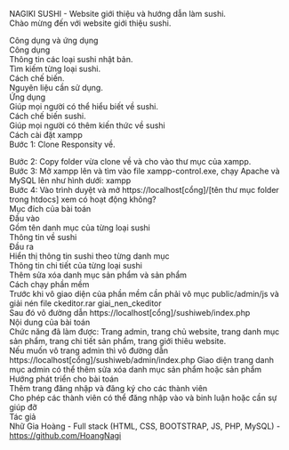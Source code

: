 NAGIKI SUSHI - Website giới thiệu và hướng dẫn làm sushi.<br>
Chào mừng đến với website giới thiệu sushi.

Công dụng và ứng dụng<br>
Công dụng<br>
Thông tin các loại sushi nhật bản.<br>
Tìm kiếm từng loại sushi.<br>
Cách chế biến.<br>
Nguyên liệu cần sử dụng.<br>
Ứng dụng<br>
Giúp mọi người có thể hiểu biết về sushi.<br>
Cách chế biến sushi.<br>
Giúp mọi người có thêm kiến thức về sushi<br>
Cách cài đặt xampp<br>
Bước 1: Clone Responsity về.<br>

Bước 2: Copy folder vừa clone về và cho vào thư mục của xampp.<br>
Bước 3: Mở xampp lên và tìm vào file xampp-control.exe, chạy Apache và MySQL lên như hình dưới: xampp<br>
Bước 4: Vào trình duyệt và mở https://localhost[cổng]/[tên thư mục folder trong htdocs] xem có hoạt động không?<br>
Mục đích của bài toán<br>
Đầu vào<br>
Gồm tên danh mục của từng loại sushi<br>
Thông tin về sushi<br>
Đầu ra<br>
Hiển thị thông tin sushi theo từng danh mục<br>
Thông tin chi tiết của từng loại sushi<br>
Thêm sửa xóa danh mục sản phẩm và sản phẩm<br>
Cách chạy phần mềm<br>
Trước khi vô giao diện của phần mềm cần phải vô mục public/admin/js và giải nén file ckeditor.rar giai_nen_ckeditor<br>
Sau đó vô đường dẫn https://localhost[cổng]/sushiweb/index.php<br>
Nội dung của bài toán<br>
Chức năng đã làm được: Trang admin, trang chủ website, trang danh mục sản phẩm, trang chi tiết sản phẩm, trang giới thiêu website.<br>
Nếu muốn vô trang admin thì vô đường dẫn https://localhost[cổng]/sushiweb/admin/index.php Giao diện trang danh mục admin có thể thêm sửa xóa danh mục sản phẩm hoặc sản phẩm<br>
Hướng phát triển cho bài toán<br>
Thêm trang đăng nhập và đăng ký cho các thành viên<br>
Cho phép các thành viên có thể đăng nhập vào và binh luận hoặc cần sự giúp đỡ <br>
Tác giả<br>
Nhữ Gia Hoàng - Full stack (HTML, CSS, BOOTSTRAP, JS, PHP, MySQL) - https://github.com/HoangNagi
